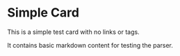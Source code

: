# Simple Card

This is a simple test card with no links or tags.

It contains basic markdown content for testing the parser.